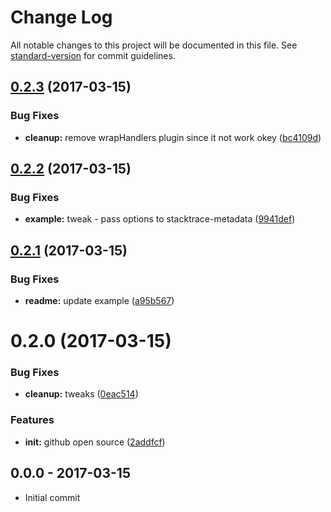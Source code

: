 # Change Log

All notable changes to this project will be documented in this file. See [standard-version](https://github.com/conventional-changelog/standard-version) for commit guidelines.

<a name="0.2.3"></a>
## [0.2.3](https://github.com/tunnckocore/gruu-api/compare/v0.2.2...v0.2.3) (2017-03-15)


### Bug Fixes

* **cleanup:** remove wrapHandlers plugin since it not work okey ([bc4109d](https://github.com/tunnckocore/gruu-api/commit/bc4109d))



<a name="0.2.2"></a>
## [0.2.2](https://github.com/tunnckocore/gruu-api/compare/v0.2.1...v0.2.2) (2017-03-15)


### Bug Fixes

* **example:** tweak - pass options to stacktrace-metadata ([9941def](https://github.com/tunnckocore/gruu-api/commit/9941def))



<a name="0.2.1"></a>
## [0.2.1](https://github.com/tunnckocore/gruu-api/compare/v0.2.0...v0.2.1) (2017-03-15)


### Bug Fixes

* **readme:** update example ([a95b567](https://github.com/tunnckocore/gruu-api/commit/a95b567))



<a name="0.2.0"></a>
# 0.2.0 (2017-03-15)


### Bug Fixes

* **cleanup:** tweaks ([0eac514](https://github.com/tunnckocore/gruu-api/commit/0eac514))


### Features

* **init:** github open source ([2addfcf](https://github.com/tunnckocore/gruu-api/commit/2addfcf))





## 0.0.0 - 2017-03-15
- Initial commit
